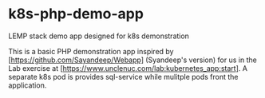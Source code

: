 # k8s-php-demo-app
LEMP stack demo app designed for k8s demonstration

This is a basic PHP demonstration app inspired by [https://github.com/Sayandeep/Webapp] (Syandeep's version) for us in the Lab exercise at [https://www.unclenuc.com/lab:kubernetes_app:start]. A separate k8s pod is provides sql-service while mulitple pods front the application.
